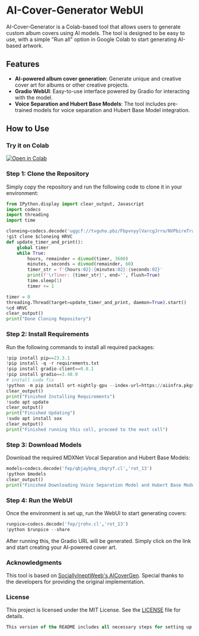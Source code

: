 # AI-Cover-Generator WebUI

AI-Cover-Generator is a Colab-based tool that allows users to generate custom album covers using AI models. The tool is designed to be easy to use, with a simple "Run all" option in Google Colab to start generating AI-based artwork.

## Features
- **AI-powered album cover generation**: Generate unique and creative cover art for albums or other creative projects.
- **Gradio WebUI**: Easy-to-use interface powered by Gradio for interacting with the model.
- **Voice Separation and Hubert Base Models**: The tool includes pre-trained models for voice separation and Hubert Base Model integration.

## How to Use

### Try it on Colab
[![Open in Colab](https://camo.githubusercontent.com/96889048f8a9014fdeba2a891f97150c6aac6e723f5190236b10215a97ed41f3/68747470733a2f2f636f6c61622e72657365617263682e676f6f676c652e636f6d2f6173736574732f636f6c61622d62616467652e737667)](https://colab.research.google.com/github/SociallyIneptWeeb/AICoverGen/blob/main/AICoverGen_colab.ipynb)

### Step 1: Clone the Repository
Simply copy the repository and run the following code to clone it in your environment:

```python
from IPython.display import clear_output, Javascript
import codecs
import threading
import time

cloneing=codecs.decode('uggcf://tvguho.pbz/FbpvnyylVarcgJrro/NVPbireTra.tvg','rot_13')
!git clone $cloneing HRVC
def update_timer_and_print():
    global timer
    while True:
        hours, remainder = divmod(timer, 3600)
        minutes, seconds = divmod(remainder, 60)
        timer_str = f'{hours:02}:{minutes:02}:{seconds:02}'
        print(f'\rTimer: {timer_str}', end='', flush=True)
        time.sleep(1)
        timer += 1

timer = 0
threading.Thread(target=update_timer_and_print, daemon=True).start()
%cd HRVC
clear_output()
print("Done Cloning Repository")
```
### Step 2: Install Requirements
Run the following commands to install all required packages:
```python
!pip install pip==23.3.1
!pip install -q -r requirements.txt
!pip install gradio-client==0.8.1
!pip install gradio==3.48.0
# install cuda fix
!python -m pip install ort-nightly-gpu --index-url=https://aiinfra.pkgs.visualstudio.com/PublicPackages/_packaging/ort-cuda-12-nightly/pypi/simple/
clear_output()
print("Finished Installing Requirements")
!sudo apt update
clear_output()
print("Finished Updating")
!sudo apt install sox
clear_output()
print("Finished running this cell, proceed to the next cell")
```
### Step 3: Download Models
Download the required MDXNet Vocal Separation and Hubert Base Models:

```python
models=codecs.decode('fep/qbjaybnq_zbqryf.cl','rot_13')
!python $models
clear_output()
print("Finished Downloading Voice Separation Model and Hubert Base Model")
```

### Step 4: Run the WebUI
Once the environment is set up, run the WebUI to start generating covers:

```python
runpice=codecs.decode('fep/jrohv.cl','rot_13')
!python $runpice --share
```

After running this, the Gradio URL will be generated. Simply click on the link and start creating your AI-powered cover art.

### Acknowledgments
This tool is based on [SociallyIneptWeeb's AICoverGen](https://github.com/SociallyIneptWeeb/AICoverGen). Special thanks to the developers for providing the original implementation.

### License
This project is licensed under the MIT License. See the [LICENSE](LICENSE) file for details.

```sql
This version of the README includes all necessary steps for setting up and running the AI-Cover-Generator, along with a clickable "Open in Colab" button.
```
